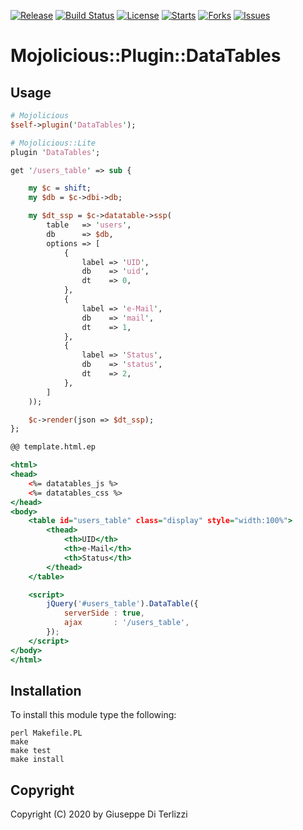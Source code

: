 [![Release](https://img.shields.io/github/release/giterlizzi/perl-Mojolicious-Plugin-DataTables.svg)](https://github.com/giterlizzi/perl-Mojolicious-Plugin-DataTables/releases) [![Build Status](https://travis-ci.org/giterlizzi/perl-Mojolicious-Plugin-DataTables.svg)](https://travis-ci.org/giterlizzi/perl-Mojolicious-Plugin-DataTables) [![License](https://img.shields.io/github/license/giterlizzi/perl-Mojolicious-Plugin-DataTables.svg)](https://github.com/giterlizzi/perl-Mojolicious-Plugin-DataTables) [![Starts](https://img.shields.io/github/stars/giterlizzi/perl-Mojolicious-Plugin-DataTables.svg)](https://github.com/giterlizzi/perl-Mojolicious-Plugin-DataTables) [![Forks](https://img.shields.io/github/forks/giterlizzi/perl-Mojolicious-Plugin-DataTables.svg)](https://github.com/giterlizzi/perl-Mojolicious-Plugin-DataTables) [![Issues](https://img.shields.io/github/issues/giterlizzi/perl-Mojolicious-Plugin-DataTables.svg)](https://github.com/giterlizzi/perl-Mojolicious-Plugin-DataTables/issues)

# Mojolicious::Plugin::DataTables

## Usage

```.pl
# Mojolicious
$self->plugin('DataTables');

# Mojolicious::Lite
plugin 'DataTables';

get '/users_table' => sub {

    my $c = shift;
    my $db = $c->dbi->db;

    my $dt_ssp = $c->datatable->ssp(
        table   => 'users',
        db      => $db,
        options => [
            {
                label => 'UID',
                db    => 'uid',
                dt    => 0,
            },
            {
                label => 'e-Mail',
                db    => 'mail',
                dt    => 1,
            },
            {
                label => 'Status',
                db    => 'status',
                dt    => 2,
            },
        ]
    ));

    $c->render(json => $dt_ssp);
};

```

```.html
@@ template.html.ep

<html>
<head>
    <%= datatables_js %>
    <%= datatables_css %>
</head>
<body>
    <table id="users_table" class="display" style="width:100%">
        <thead>
            <th>UID</th>
            <th>e-Mail</th>
            <th>Status</th>
        </thead>
    </table>

    <script>
        jQuery('#users_table').DataTable({
            serverSide : true,
            ajax       : '/users_table',
        });
    </script>
</body>
</html>
```

## Installation

To install this module type the following:

    perl Makefile.PL
    make
    make test
    make install

## Copyright

Copyright (C) 2020 by Giuseppe Di Terlizzi
